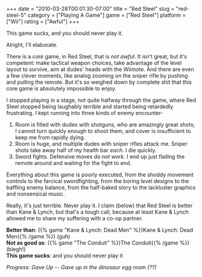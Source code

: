 +++
date = "2010-03-28T00:01:30-07:00"
title = "Red Steel"
slug = "red-steel-5"
category = ["Playing A Game"]
game = ["Red Steel"]
platform = ["Wii"]
rating = ["Awful"]
+++

This game sucks, and you should never play it.

Alright, I'll elaborate.

There is a <i>core</i> game, in Red Steel, that is <i>not awful</i>.  It isn't great, but it's competent: make tactical weapon choices, take advantage of the level layout to survive, aim at dudes' heads with the Wiimote.  And there are even a few clever moments, like analog zooming on the sniper rifle by pushing and pulling the remote.  But it's so weighed down by complete shit that this core game is absolutely impossible to enjoy.

I stopped playing in a stage, not quite halfway through the game, where Red Steel stopped being laughably terrible and started being retardedly frustrating.  I kept running into three kinds of enemy encounter-

<ol>
<li>Room is filled with dudes with shotguns, who are amazingly great shots; I cannot turn quickly enough to shoot them, and cover is insufficient to keep me from rapidly dying.</li>
<li>Room is huge, and multiple dudes with sniper rifles attack me.  Sniper shots take away half of my health bar <i>each</i>.  I die quickly.</li>
<li>Sword fights.  Defensive moves <i>do not work</i>.  I end up just flailing the remote around and waiting for the fight to end.</li>
</ol>

Everything about this game is poorly executed, from the shoddy movement controls to the farcical swordfighting, from the boring level designs to the baffling enemy balance, from the half-baked story to the lackluster graphics and nonsensical music.

Really, it's just terrible.  Never play it.  I claim (below) that Red Steel is better than Kane &amp; Lynch, but that's a tough call, because at least Kane &amp; Lynch allowed me to share my suffering with a co-op partner.

<b>Better than</b>: {{% game "Kane &amp; Lynch: Dead Men" %}}Kane &amp; Lynch: Dead Men{{% /game %}} (guh)  
<b>Not as good as</b>: {{% game "The Conduit" %}}The Conduit{{% /game %}} (blegh!)  
<b>This game sucks</b>: and you should never play it

<i>Progress: Gave Up -- Gave up in the dinosaur egg room (??)</i>